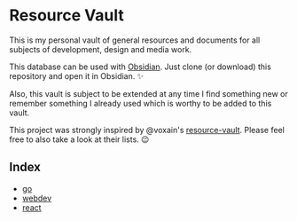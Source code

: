 # Resource Vault

This is my personal vault of general resources and documents for all subjects of development, design and media work.

This database can be used with [Obsidian](https://obsidian.md/). Just clone (or download) this repository and open it in Obsidian. ✨  

Also, this vault is subject to be extended at any time I find something new or remember something I already used which is worthy to be added to this vault.

This project was strongly inspired by @voxain's [resource-vault](https://github.com/voxain/resource-vault). Please feel free to also take a look at their lists. 😉

## Index
- [go](go.md)
- [webdev](webdev.md)
- [react](react.md)